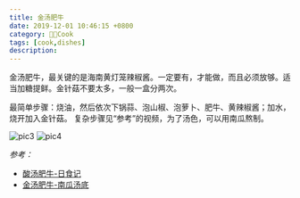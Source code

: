 ```yaml
---
title: 金汤肥牛
date: 2019-12-01 10:46:15 +0800
category: 👨‍🍳Cook
tags: [cook,dishes]
description: 
---
```


金汤肥牛，最关键的是海南黄灯笼辣椒酱。一定要有，才能做，而且必须放够。适当加糖提鲜。金针菇不要太多，一般一盒分两次。

最简单步骤：烧油，然后依次下锅蒜、泡山椒、泡萝卜、肥牛、黄辣椒酱；加水，烧开加入金针菇。
复杂步骤见“参考”的视频，为了汤色，可以用南瓜熬制。

![pic3](https://chenxie-fun.oss-cn-shenzhen.aliyuncs.com/cook/golden_beef/pic1.jpeg)
![pic4](https://chenxie-fun.oss-cn-shenzhen.aliyuncs.com/cook/golden_beef/pic2.jpeg)

*参考：*

* [酸汤肥牛-日食记](https://www.bilibili.com/video/av11560490?from=search&seid=18082350424074592167)
* [金汤肥牛-南瓜汤底](https://www.bilibili.com/video/av75752079?from=search&seid=18111512424295534343)